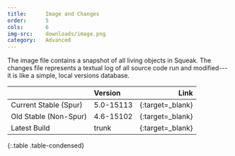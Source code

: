 ```yaml
---
title:      Image and Changes
order:      5
cols:       6
img-src:    downloads/image.png
category:   Advanced
---
```

The image file contains a snapshot of all living objects in Squeak. The changes file represents a textual log of all source code run and modified---it is like a simple, local versions database.

|                | Version      | Link                                                      |
| -------------- |:------------ | ---------------------------------------------------------:|
| Current Stable (Spur) | 5.0-15113    | [<i class="fa fa-download"></i>][stable]{:target=_blank}  |
| Old Stable (Non-Spur) | 4.6-15102    | [<i class="fa fa-download"></i>][stable46]{:target=_blank}  |
| Latest Build   | trunk        | [<i class="fa fa-download"></i>][trunk]{:target=_blank}   |
{:.table .table-condensed}

[stable]: http://ftp.squeak.org/5.0/Squeak5.0-15113.zip
[stable46]: http://ftp.squeak.org/4.6/Squeak4.6-15102.zip
[trunk]: http://build.squeak.org/job/Trunk/default/lastSuccessfulBuild/artifact/target/TrunkImage.zip